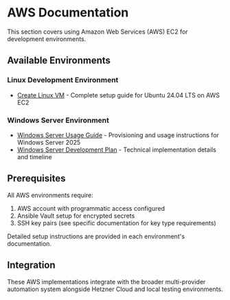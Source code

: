 # AWS Documentation

This section covers using Amazon Web Services (AWS) EC2 for development environments.

## Available Environments

### Linux Development Environment
- [Create Linux VM](./aws/linux/create-linux-vm.md) - Complete setup guide for Ubuntu 24.04 LTS on AWS EC2

### Windows Server Environment  
- [Windows Server Usage Guide](./aws/windows/windows-server-usage.md) - Provisioning and usage instructions for Windows Server 2025
- [Windows Server Development Plan](./aws/windows/windows-server-development-plan.md) - Technical implementation details and timeline

## Prerequisites

All AWS environments require:
1. AWS account with programmatic access configured
2. Ansible Vault setup for encrypted secrets
3. SSH key pairs (see specific documentation for key type requirements)

Detailed setup instructions are provided in each environment's documentation.

## Integration

These AWS implementations integrate with the broader multi-provider automation system alongside Hetzner Cloud and local testing environments.